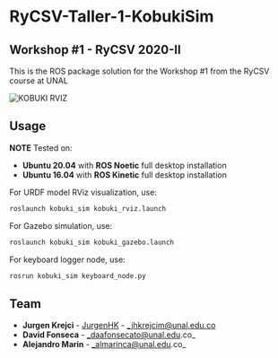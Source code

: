 # RyCSV-Taller-1-KobukiSim
## Workshop #1 - RyCSV 2020-II

This is the ROS package solution for the Workshop #1 from the RyCSV course at UNAL

![KOBUKI RVIZ](https://i.ibb.co/60BQPDV/rviz-kobuki.png)

## Usage

**NOTE** 
Tested on:
* **Ubuntu 20.04** with **ROS Noetic** full desktop installation
* **Ubuntu 16.04** with **ROS Kinetic** full desktop installation

For URDF model RViz visualization, use:

```bash
roslaunch kobuki_sim kobuki_rviz.launch 
```
For Gazebo simulation, use:

```bash
roslaunch kobuki_sim kobuki_gazebo.launch 
```
For keyboard logger node, use:

```bash
rosrun kobuki_sim keyboard_node.py 
```

## Team 
* **Jurgen Krejci** - [JurgenHK](https://github.com/JurgenHK) - _jhkrejcim@unal.edu.co
* **David Fonseca** - _daafonsecato@unal.edu.co_
* **Alejandro Marin** - _almarinca@unal.edu.co_